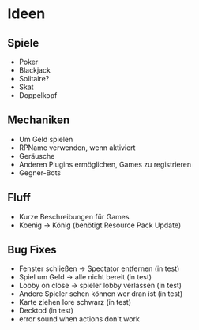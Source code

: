 # Ideen
## Spiele
* Poker
* Blackjack
* Solitaire?
* Skat
* Doppelkopf
## Mechaniken
* Um Geld spielen
* RPName verwenden, wenn aktiviert
* Geräusche
* Anderen Plugins ermöglichen, Games zu registrieren
* Gegner-Bots
## Fluff
* Kurze Beschreibungen für Games
* Koenig -> König (benötigt Resource Pack Update)
## Bug Fixes
* Fenster schließen -> Spectator entfernen (in test)
* Spiel um Geld -> alle nicht bereit (in test)
* Lobby on close -> spieler lobby verlassen (in test)
* Andere Spieler sehen können wer dran ist (in test)
* Karte ziehen lore schwarz (in test)
* Decktod (in test)
* error sound when actions don't work